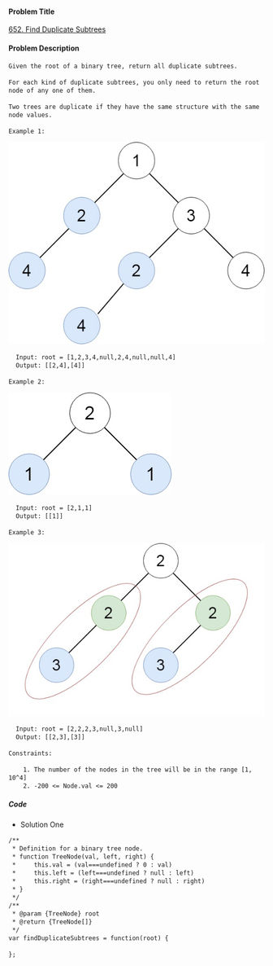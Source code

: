 #### Problem Title
[652. Find Duplicate Subtrees](https://leetcode.com/problems/find-duplicate-subtrees/)
#### Problem Description
```
Given the root of a binary tree, return all duplicate subtrees.

For each kind of duplicate subtrees, you only need to return the root node of any one of them.

Two trees are duplicate if they have the same structure with the same node values.

Example 1:
```
![1](../../assets/tree/2021-02-13/1.jpg)
```
  Input: root = [1,2,3,4,null,2,4,null,null,4]
  Output: [[2,4],[4]]

Example 2:
```
![1](../../assets/tree/2021-02-13/2.jpg)
```
  Input: root = [2,1,1]
  Output: [[1]]

Example 3:
```
![1](../../assets/tree/2021-02-13/3.jpg)
```
  Input: root = [2,2,2,3,null,3,null]
  Output: [[2,3],[3]]

Constraints:

    1. The number of the nodes in the tree will be in the range [1, 10^4]
    2. -200 <= Node.val <= 200
```
##### Code

- Solution One
```
/**
 * Definition for a binary tree node.
 * function TreeNode(val, left, right) {
 *     this.val = (val===undefined ? 0 : val)
 *     this.left = (left===undefined ? null : left)
 *     this.right = (right===undefined ? null : right)
 * }
 */
/**
 * @param {TreeNode} root
 * @return {TreeNode[]}
 */
var findDuplicateSubtrees = function(root) {
    
};
```
